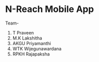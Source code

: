# N-Reach Mobile App
Team- <br>
1. T Praveen<br>
2. M.K Lakshitha<br>
3. AKGU Priyamanthi
4. WTK Wijegunawardana
5. RPKH Rajapaksha
